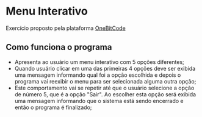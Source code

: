 # Menu Interativo

Exercício proposto pela plataforma [OneBitCode](https://onebitcode.com/lp/)

## Como funciona o programa

- Apresenta ao usuário um menu interativo com 5 opções diferentes;
- Quando usuário clicar em uma das primeiras 4 opções deve ser exibida uma mensagem informando qual foi a opção escolhida e depois o programa vai reexibir o menu para ser selecionada alguma outra opção;
- Este comportamento vai se repetir até que o usuário selecione a opção de número 5, que é a opção "Sair". Ao escolher esta opção será exibida uma mensagem informando que o sistema está sendo encerrado e então o programa é finalizado;